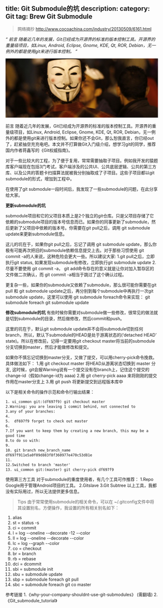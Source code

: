 title: Git Submodule的坑
description:
category: Git
tag: Brew Git Submodule
-------------------------

> 网络摘抄 http://www.cocoachina.com/industry/20130509/6161.html

_“
前言 随着近几年的发展，Git已经成为开源界的标准的版本控制工具。开源界的重量级项目，如Linux, Android, Eclipse, Gnome, KDE, Qt, ROR, Debian，无一例外的都是使用git来进行版本控制。
”_

![Alt text](./image/git_trap.jpg)

前言
随着近几年的发展，Git已经成为开源界的标准的版本控制工具。开源界的重量级项目，如Linux, Android, Eclipse, Gnome, KDE, Qt, ROR, Debian，无一例外的都是使用git来进行版本控制。如果你还不会Git，那么恕我直言，你已经out了，赶紧抽空充充电吧。本文并不打算做Git入门级介绍，想学习git的同学，推荐国内作者蒋鑫写的《Git权威指南》。

对于一些比较大的工程，为了便于复用，常常需要抽取子项目。例如我开发的猿题库客户端现在包括3门考试，客户端涉及的公共UI、公共底层逻辑、公共的第三方库、以及公共的答题卡扫描算法就被我分别抽取成了子项目。这些子项目都以git submodule的形式，增加到工程中。

在使用了git submodule一段时间后，我发现了一些submodule的问题，在此分享给大家。


**更新submodule的坑**

submodule项目和它的父项目本质上是2个独立的git仓库。只是父项目存储了它依赖的submodule项目的版本号信息而已。如果你的同事更新了submodule，然后更新了父项目中依赖的版本号。你需要在git pull之后，调用 git submodule update来更新submodule信息。

这儿的坑在于，如果你git pull之后，忘记了调用 git submodule update，那么你极有可能再次把旧的submodule依赖信息提交上去。对于那些习惯使用 git commit -a的人来说，这种危险会更大一些。所以建议大家:
1.git pull之后，立即执行git status, 如果发现submodule有修改，立即执行git submodule update
2.尽量不要使用 git commit -a， git add命令存在的意义就是让你对加入暂存区的文件做二次确认，而 git commit -a相当于跳过了这个确认过程。

更复杂一些，如果你的submodule又依赖了submodule，那么很可能你需要在git pull 和 git submodule update之后，再分别到每个submodule中再执行一次git submodule update，这里可以使用 git submodule foreach命令来实现： git submodule foreach git submodule update

**修改submodule的坑**
有些时候你需要对submodule做一些修改，很常见的做法就是切到submodule的目录，然后做修改，然后commit和push。

这里的坑在于，默认git submodule update并不会将submodule切到任何branch，所以，默认下submodule的HEAD是处于游离状态的(‘detached HEAD’ state)。所以在修改前，记得一定要用git checkout master将当前的submodule分支切换到master，然后才能做修改和提交。

如果你不慎忘记切换到master分支，又做了提交，可以用cherry-pick命令挽救。具体做法如下：
1.用 git checkout master 将HEAD从游离状态切换到 master 分支, 这时候，git会报Warning说有一个提交没有在branch上，记住这个提交的change-id（假如change-id为 aaaa)
2.用 git cherry-pick aaaa 来将刚刚的提交作用在master分支上
3.用 git push 将更新提交到远程版本库中

以下是相关命令的操作示范和命令行输出结果：

```
1. ui_common git:(df697f9) git checkout master
2.Warning: you are leaving 1 commit behind, not connected to
3.any of your branches:
4.
5.  df697f9 forget to check out master
6.
7.If you want to keep them by creating a new branch, this may be a good time
8.to do so with:
9.
10. git branch new_branch_name df697f911e5a0f09d883f8f360977e470c53d81e
11.
12.Switched to branch 'master'
13. ui_common git:(master) git cherry-pick df697f9
```

使用第三方工具
对于submodule的重度使用者，有几个工具可作推荐：
1.Repo Google用于管理Android项目的工具。
2.Gitslave
3.Git Subtree
以上工具，我都没有实际用过，所以无法提供更多信息。

>Tips
由于常常使用submodule的相关命令，可以在 ~/.gitconfig文件中将其设置别名，方便操作，我设置的所有相关别名如下：
1.  alias
2.  st = status -s
3.  ci = commit
4.  l = log --oneline --decorate -12 --color
5.  ll = log --oneline --decorate --color
6.  lc = log --graph --color
7.  co = checkout
8.  br = branch
9.  rb = rebase
10.  dci = dcommit
11.  sbi = submodule init
12.  sbu = submodule update
13.  sbp = submodule foreach git pull
14.  sbc = submodule foreach git co master

参考链接
1.《why-your-company-shouldnt-use-git-submodules》 (需翻墙)
2.《Git_submodule_tutorial》
